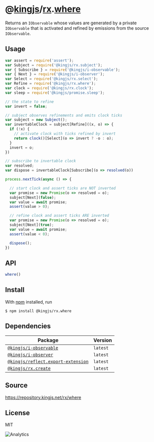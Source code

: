 # @[kingjs][@kingjs]/[rx][ns0].[where][ns1]
Returns an `IObservable` whose values are generated by a private `IObservable` that is activated and refined by emissions from the source `IObservable`.
## Usage
```js
var assert = require('assert');
var Subject = require('@kingjs/rx.subject');
var { Subscribe } = require('@kingjs/i-observable');
var { Next } = require('@kingjs/i-observer');
var Select = require('@kingjs/rx.select');
var Refine = require('@kingjs/rx.where');
var clock = require('@kingjs/rx.clock');
var sleep = require('@kingjs/promise.sleep');

// the state to refine
var invert = false;

// subject observes refinements and emits clock ticks
var subject = new Subject();
var invertableClock = subject[Refine]((x, o) => {
  if (!x) {
    // activate clock with ticks refined by invert
    return clock()[Select](o => invert ? -o : o);
  }
  invert = o;
})

// subscribe to invertable clock
var resolved;
var dispose = invertableClock[Subscribe](o => resolved(o))

process.nextTick(async () => {

  // start clock and assert ticks are NOT inverted
  var promise = new Promise(o => resolved = o);
  subject[Next](false);
  var value = await promise;
  assert(value > 0);

  // refine clock and assert ticks ARE inverted
  var promise = new Promise(o => resolved = o);
  subject[Next](true);
  var value = await promise;
  assert(value < 0);

  dispose();
})

```

## API
```ts
where()
```




## Install
With [npm](https://npmjs.org/) installed, run
```
$ npm install @kingjs/rx.where
```
## Dependencies
|Package|Version|
|---|---|
|[`@kingjs/i-observable`](https://www.npmjs.com/package/@kingjs/i-observable)|`latest`|
|[`@kingjs/i-observer`](https://www.npmjs.com/package/@kingjs/i-observer)|`latest`|
|[`@kingjs/reflect.export-extension`](https://www.npmjs.com/package/@kingjs/reflect.export-extension)|`latest`|
|[`@kingjs/rx.create`](https://www.npmjs.com/package/@kingjs/rx.create)|`latest`|
## Source
https://repository.kingjs.net/rx/where
## License
MIT

![Analytics](https://analytics.kingjs.net/rx/where)

[@kingjs]: https://www.npmjs.com/package/kingjs
[ns0]: https://www.npmjs.com/package/@kingjs/rx
[ns1]: https://www.npmjs.com/package/@kingjs/rx.where
